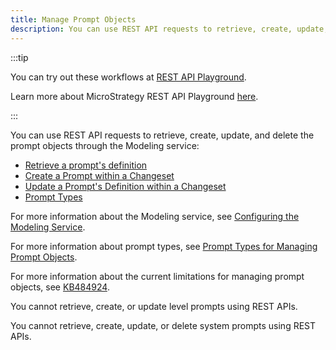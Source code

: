 ```yaml
---
title: Manage Prompt Objects
description: You can use REST API requests to retrieve, create, update, and delete the prompt objects through the Modeling service.
---
```


:::tip

You can try out these workflows at [REST API Playground](https://www.postman.com/microstrategysdk/workspace/microstrategy-rest-api/folder/16131298-02d537e0-b0b3-4e13-b613-1cd863b7db88?ctx=documentation).

Learn more about MicroStrategy REST API Playground [here](/docs/getting-started/playground.md).

:::

You can use REST API requests to retrieve, create, update, and delete the prompt objects through the Modeling service:

- [Retrieve a prompt's definition](./retrieve-a-prompts-definition.md)
- [Create a Prompt within a Changeset](./create-a-prompt-within-a-changeset.md)
- [Update a Prompt's Definition within a Changeset](./update-a-prompts-definition-within-a-changeset.md)
- [Prompt Types](./prompt-types/prompt-types.md)

For more information about the Modeling service, see [Configuring the Modeling Service](https://www2.microstrategy.com/producthelp/Current/InstallConfig/en-us/Content/modeling_service.htm).

For more information about prompt types, see [Prompt Types for Managing Prompt Objects](./prompt-types/prompt-types.md).

For more information about the current limitations for managing prompt objects, see [KB484924](https://community.microstrategy.com/s/article/Functionality-vs-limitations-for-creating-and-editing-prompts-via-REST-APIs).

You cannot retrieve, create, or update level prompts using REST APIs.

You cannot retrieve, create, update, or delete system prompts using REST APIs.
